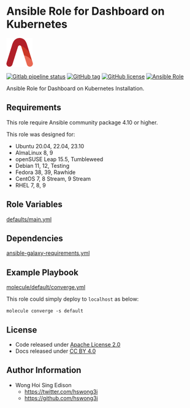 # Ansible Role for Dashboard on Kubernetes

<a href="https://alvistack.com" title="AlviStack" target="_blank"><img src="/alvistack.svg" height="75" alt="AlviStack"></a>

[![Gitlab pipeline status](https://img.shields.io/gitlab/pipeline/alvistack/ansible-role-kube_dashboard/master)](https://gitlab.com/alvistack/ansible-role-kube_dashboard/-/pipelines)
[![GitHub tag](https://img.shields.io/github/tag/alvistack/ansible-role-kube_dashboard.svg)](https://github.com/alvistack/ansible-role-kube_dashboard/tags)
[![GitHub license](https://img.shields.io/github/license/alvistack/ansible-role-kube_dashboard.svg)](https://github.com/alvistack/ansible-role-kube_dashboard/blob/master/LICENSE)
[![Ansible Role](https://img.shields.io/badge/galaxy-alvistack.kube_dashboard-blue.svg)](https://galaxy.ansible.com/alvistack/kube_dashboard)

Ansible Role for Dashboard on Kubernetes Installation.

## Requirements

This role require Ansible community package 4.10 or higher.

This role was designed for:

-   Ubuntu 20.04, 22.04, 23.10
-   AlmaLinux 8, 9
-   openSUSE Leap 15.5, Tumbleweed
-   Debian 11, 12, Testing
-   Fedora 38, 39, Rawhide
-   CentOS 7, 8 Stream, 9 Stream
-   RHEL 7, 8, 9

## Role Variables

[defaults/main.yml](defaults/main.yml)

## Dependencies

[ansible-galaxy-requirements.yml](ansible-galaxy-requirements.yml)

## Example Playbook

[molecule/default/converge.yml](molecule/default/converge.yml)

This role could simply deploy to `localhost` as below:

    molecule converge -s default

## License

-   Code released under [Apache License 2.0](LICENSE)
-   Docs released under [CC BY 4.0](http://creativecommons.org/licenses/by/4.0/)

## Author Information

-   Wong Hoi Sing Edison
    -   <https://twitter.com/hswong3i>
    -   <https://github.com/hswong3i>
